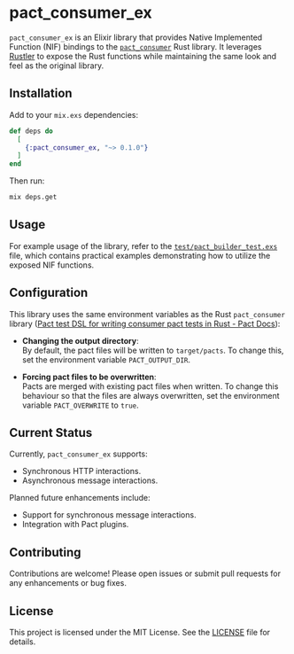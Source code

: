 # pact_consumer_ex

`pact_consumer_ex` is an Elixir library that provides Native Implemented Function (NIF) bindings to the [`pact_consumer`](https://github.com/pact-foundation/pact-reference/tree/master/rust/pact_consumer) Rust library. It leverages [Rustler](https://github.com/rusterlium/rustler) to expose the Rust functions while maintaining the same look and feel as the original library.

## Installation

Add to your `mix.exs` dependencies:

```elixir
def deps do
  [
    {:pact_consumer_ex, "~> 0.1.0"}
  ]
end
```

Then run:

```bash
mix deps.get
```

## Usage

For example usage of the library, refer to the [`test/pact_builder_test.exs`](test/pact_builder_test.exs) file, which contains practical examples demonstrating how to utilize the exposed NIF functions.

## Configuration

This library uses the same environment variables as the Rust `pact_consumer` library ([Pact test DSL for writing consumer pact tests in Rust - Pact Docs](https://docs.pact.io/implementation_guides/rust/pact_consumer)):

- **Changing the output directory**:  
  By default, the pact files will be written to `target/pacts`. To change this, set the environment variable `PACT_OUTPUT_DIR`. 

- **Forcing pact files to be overwritten**:  
  Pacts are merged with existing pact files when written. To change this behaviour so that the files are always overwritten, set the environment variable `PACT_OVERWRITE` to `true`.

## Current Status

Currently, `pact_consumer_ex` supports:

- Synchronous HTTP interactions.
- Asynchronous message interactions.

Planned future enhancements include:

- Support for synchronous message interactions.
- Integration with Pact plugins.

## Contributing

Contributions are welcome! Please open issues or submit pull requests for any enhancements or bug fixes.

## License

This project is licensed under the MIT License. See the [LICENSE](LICENSE) file for details.

